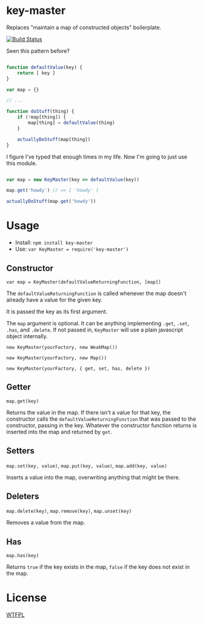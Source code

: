 # key-master

Replaces "maintain a map of constructed objects" boilerplate.

[![Build Status](https://travis-ci.org/TehShrike/key-master.svg)](https://travis-ci.org/TehShrike/key-master)

Seen this pattern before?

<!-- js
var KeyMaster = require('./')
function actuallyDoStuff() {

}
-->

```js

function defaultValue(key) {
	return [ key ]
}

var map = {}

// ...

function doStuff(thing) {
	if (!map[thing]) {
		map[thing] = defaultValue(thing)
	}

	actuallyDoStuff(map[thing])
}

```

I figure I've typed that enough times in my life.  Now I'm going to just use this module.

```js

var map = new KeyMaster(key => defaultValue(key))

map.get('howdy') // => [ 'howdy' ]

actuallyDoStuff(map.get('howdy'))

```

# Usage

- Install: `npm install key-master`
- Use: `var KeyMaster = require('key-master')`

## Constructor

`var map = KeyMaster(defaultValueReturningFunction, [map])`

The `defaultValueReturningFunction` is called whenever the map doesn't already have a value for the given key.

It is passed the key as its first argument.

The `map` argument is optional. It can be anything implementing `.get`, `.set`, `.has`, and `.delete`. If not passed in, `KeyMaster` will use a plain javascript object internally.

`new KeyMaster(yourFactory, new WeakMap())`

`new KeyMaster(yourFactory, new Map())`

`new KeyMaster(yourFactory, { get, set, has, delete })`

## Getter

`map.get(key)`

Returns the value in the map.  If there isn't a value for that key, the constructor calls the `defaultValueReturningFunction` that was passed to the constructor, passing in the key.  Whatever the constructor function returns is inserted into the map and returned by `get`.

## Setters

`map.set(key, value)`, `map.put(key, value)`, `map.add(key, value)`

Inserts a value into the map, overwriting anything that might be there.

## Deleters

`map.delete(key)`, `map.remove(key)`, `map.unset(key)`

Removes a value from the map.

## Has

`map.has(key)`

Returns `true` if the key exists in the map, `false` if the key does not exist in the map.

# License

[WTFPL](http://wtfpl2.com)
